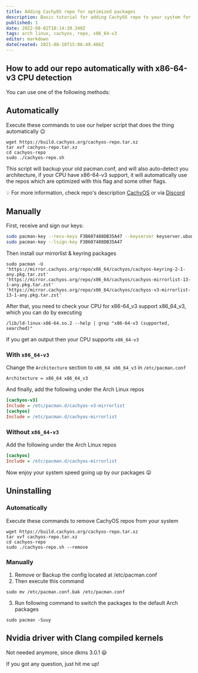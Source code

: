 ```yaml
---
title: Adding CachyOS repo for optimized packages
description: Basic tutorial for adding CachyOS repo to your system for packages compiled with x86_64-v3 support.
published: 1
date: 2022-08-02T10:14:20.340Z
tags: arch linux, cachyos, repo, x86_64-v3
editor: markdown
dateCreated: 2021-08-18T15:06:49.466Z
---
```


## How to add our repo automatically with x86-64-v3 CPU detection

You can use one of the following methods:

## Automatically

Execute these commands to use our helper script that does the thing automatically 😉

```
wget https://build.cachyos.org/cachyos-repo.tar.xz
tar xvf cachyos-repo.tar.xz
cd cachyos-repo
sudo ./cachyos-repo.sh
```

This script will backup your old pacman.conf, and will also auto-detect you architecture, if your CPU have x86-64-v3 support, it will automatically use the repos which are optimized with this flag and some other flags.

💡 For more information, check repo's description [CachyOS](https://github.com/cachyos) or via [Discord](https://discord.gg/k39qfrxPNa)

## Manually

First, receive and sign our keys:

```sh
sudo pacman-key --recv-keys F3B607488DB35A47 --keyserver keyserver.ubuntu.com
sudo pacman-key --lsign-key F3B607488DB35A47
```

Then install our mirrorlist & keyring packages

```
sudo pacman -U 'https://mirror.cachyos.org/repo/x86_64/cachyos/cachyos-keyring-2-1-any.pkg.tar.zst' 'https://mirror.cachyos.org/repo/x86_64/cachyos/cachyos-mirrorlist-13-1-any.pkg.tar.zst' 'https://mirror.cachyos.org/repo/x86_64/cachyos/cachyos-v3-mirrorlist-13-1-any.pkg.tar.zst'
```

After that, you need to check your CPU for x86-64_v3 support x86_64_v3, which you can do by executing

```
/lib/ld-linux-x86-64.so.2 --help | grep "x86-64-v3 (supported, searched)"
```

If you get an output then your CPU supports `x86_64-v3`

### With `x86_64-v3`

Change the `Architecture` section to `x86_64 x86_64_v3` in `/etc/pacman.conf`

```
Architecture = x86_64 x86_64_v3
```

And finally, add the following under the Arch Linux repos

```cfg
[cachyos-v3]
Include = /etc/pacman.d/cachyos-v3-mirrorlist
[cachyos]
Include = /etc/pacman.d/cachyos-mirrorlist
```

### Without `x86_64-v3`

Add the following under the Arch Linux repos

```cfg
[cachyos]
Include = /etc/pacman.d/cachyos-mirrorlist
```

Now enjoy your system speed going up by our packages 😛

## Uninstalling

### Automatically

Execute these commands to remove CachyOS repos from your system

```
wget https://build.cachyos.org/cachyos-repo.tar.xz
tar xvf cachyos-repo.tar.xz
cd cachyos-repo
sudo ./cachyos-repo.sh --remove
```

### Manually

1. Remove or Backup the config located at /etc/pacman.conf
2. Then execute this command

```
sudo mv /etc/pacman.conf.bak /etc/pacman.conf
```

3. Run following command to switch the packages to the default Arch packages

```
sudo pacman -Suuy
```

## Nvidia driver with Clang compiled kernels

Not needed anymore, since dkms 3.0.1 😃

If you got any question, just hit me up!
